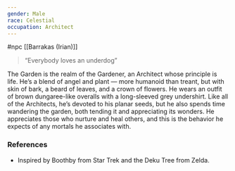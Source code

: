 ```yaml
---
gender: Male
race: Celestial
occupation: Architect
---
```

 #npc [[Barrakas (Irian)]]

>“Everybody loves an underdog”

The Garden is the realm of the Gardener, an Architect whose principle is life. He’s a blend of angel and plant — more humanoid than treant, but with skin of bark, a beard of leaves, and a crown of flowers. He wears an outfit of brown dungaree-like overalls with a long-sleeved grey undershirt. Like all of the Architects, he’s devoted to his planar seeds, but he also spends time wandering the garden, both tending it and appreciating its wonders. He appreciates those who nurture and heal others, and this is the behavior he expects of any mortals he associates with.

### References

* Inspired by Boothby from Star Trek and the Deku Tree from Zelda.
